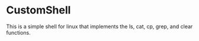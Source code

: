 # CustomShell

This is a simple shell for linux that implements the ls, cat, cp, grep, and clear functions.
